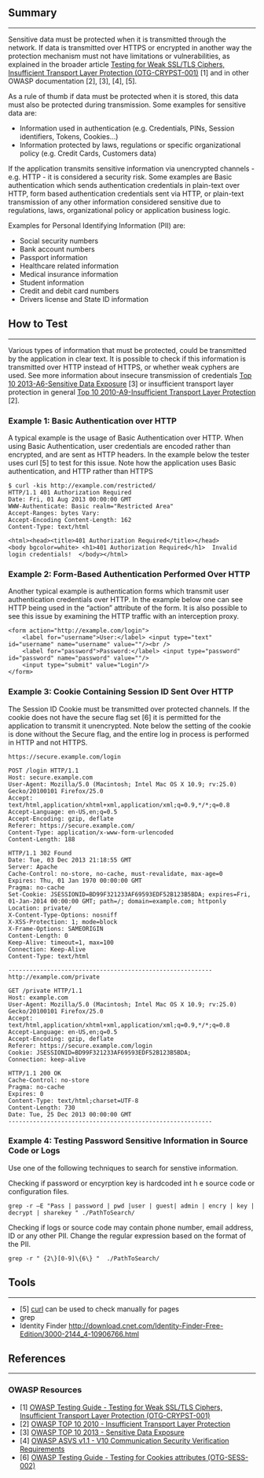 ## Summary
-------

Sensitive data must be protected when it is transmitted through the network. If data is transmitted over HTTPS or encrypted in another way the protection mechanism must not have limitations or vulnerabilities, as explained in the broader article [Testing for Weak SSL/TLS Ciphers, Insufficient Transport Layer Protection (OTG-CRYPST-001)](https://www.owasp.org/index.php?title=Testing_for_Weak_SSL/TLS_Ciphers,_Insufficient_Transport_Layer_Protection_%28OTG-CRYPST-001%29) \[1\] and in other OWASP documentation \[2\], \[3\], \[4\], \[5\].

As a rule of thumb if data must be protected when it is stored, this data must also be protected during transmission. Some examples for sensitive data are:

-   Information used in authentication (e.g. Credentials, PINs, Session identifiers, Tokens, Cookies…)
-   Information protected by laws, regulations or specific organizational policy (e.g. Credit Cards, Customers data)

If the application transmits sensitive information via unencrypted channels - e.g. HTTP - it is considered a security risk. Some examples are Basic authentication which sends authentication credentials in plain-text over HTTP, form based authentication credentials sent via HTTP, or plain-text transmission of any other information considered sensitive due to regulations, laws, organizational policy or application business logic.

Examples for Personal Identifying Information (PII) are:

-   Social security numbers
-   Bank account numbers
-   Passport information
-   Healthcare related information
-   Medical insurance information
-   Student information
-   Credit and debit card numbers
-   Drivers license and State ID information

## How to Test
-----------

Various types of information that must be protected, could be transmitted by the application in clear text. It is possible to check if this information is transmitted over HTTP instead of HTTPS, or whether weak cyphers are used. See more information about insecure transmission of credentials [Top 10 2013-A6-Sensitive Data Exposure](https://www.owasp.org/index.php/Top_10_2013-A6-Sensitive_Data_Exposure) \[3\] or insufficient transport layer protection in general [Top 10 2010-A9-Insufficient Transport Layer Protection](https://www.owasp.org/index.php/Top_10_2010-A9-Insufficient_Transport_Layer_Protection) \[2\].

### Example 1: Basic Authentication over HTTP

A typical example is the usage of Basic Authentication over HTTP. When using Basic Authentication, user credentials are encoded rather than encrypted, and are sent as HTTP headers. In the example below the tester uses curl \[5\] to test for this issue. Note how the application uses Basic authentication, and HTTP rather than HTTPS

```
$ curl -kis http://example.com/restricted/ 
HTTP/1.1 401 Authorization Required 
Date: Fri, 01 Aug 2013 00:00:00 GMT 
WWW-Authenticate: Basic realm="Restricted Area" 
Accept-Ranges: bytes Vary: 
Accept-Encoding Content-Length: 162 
Content-Type: text/html  

<html><head><title>401 Authorization Required</title></head> 
<body bgcolor=white> <h1>401 Authorization Required</h1>  Invalid login credentials!  </body></html>
```

### Example 2: Form-Based Authentication Performed Over HTTP

Another typical example is authentication forms which transmit user authentication credentials over HTTP. In the example below one can see HTTP being used in the “action” attribute of the form. It is also possible to see this issue by examining the HTTP traffic with an interception proxy.

```
<form action="http://example.com/login">
    <label for="username">User:</label> <input type="text" id="username" name="username" value=""/><br />
    <label for="password">Password:</label> <input type="password" id="password" name="password" value=""/>
    <input type="submit" value="Login"/>
</form>
```

### Example 3: Cookie Containing Session ID Sent Over HTTP

The Session ID Cookie must be transmitted over protected channels. If the cookie does not have the secure flag set \[6\] it is permitted for the application to transmit it unencrypted. Note below the setting of the cookie is done without the Secure flag, and the entire log in process is performed in HTTP and not HTTPS.

```
https://secure.example.com/login

POST /login HTTP/1.1
Host: secure.example.com
User-Agent: Mozilla/5.0 (Macintosh; Intel Mac OS X 10.9; rv:25.0) Gecko/20100101 Firefox/25.0
Accept: text/html,application/xhtml+xml,application/xml;q=0.9,*/*;q=0.8
Accept-Language: en-US,en;q=0.5
Accept-Encoding: gzip, deflate
Referer: https://secure.example.com/
Content-Type: application/x-www-form-urlencoded
Content-Length: 188

HTTP/1.1 302 Found
Date: Tue, 03 Dec 2013 21:18:55 GMT
Server: Apache
Cache-Control: no-store, no-cache, must-revalidate, max-age=0
Expires: Thu, 01 Jan 1970 00:00:00 GMT
Pragma: no-cache
Set-Cookie: JSESSIONID=BD99F321233AF69593EDF52B123B5BDA; expires=Fri, 01-Jan-2014 00:00:00 GMT; path=/; domain=example.com; httponly
Location: private/
X-Content-Type-Options: nosniff
X-XSS-Protection: 1; mode=block
X-Frame-Options: SAMEORIGIN
Content-Length: 0
Keep-Alive: timeout=1, max=100
Connection: Keep-Alive
Content-Type: text/html

----------------------------------------------------------
http://example.com/private

GET /private HTTP/1.1
Host: example.com
User-Agent: Mozilla/5.0 (Macintosh; Intel Mac OS X 10.9; rv:25.0) Gecko/20100101 Firefox/25.0
Accept: text/html,application/xhtml+xml,application/xml;q=0.9,*/*;q=0.8
Accept-Language: en-US,en;q=0.5
Accept-Encoding: gzip, deflate
Referer: https://secure.example.com/login
Cookie: JSESSIONID=BD99F321233AF69593EDF52B123B5BDA;
Connection: keep-alive

HTTP/1.1 200 OK
Cache-Control: no-store
Pragma: no-cache
Expires: 0
Content-Type: text/html;charset=UTF-8
Content-Length: 730
Date: Tue, 25 Dec 2013 00:00:00 GMT
----------------------------------------------------------
```

### Example 4: Testing Password Sensitive Information in Source Code or Logs

Use one of the following techniques to search for senstive information.

Checking if password or encyrption key is hardcoded int h e source code or configuration files.

`grep -r –E "Pass | password | pwd |user | guest| admin | encry | key | decrypt | sharekey " ./PathToSearch/`

Checking if logs or source code may contain phone number, email address, ID or any other PII. Change the regular expression based on the format of the PII.

`grep -r " {2\}[0-9]\{6\} "  ./PathToSearch/`

## Tools
-----

-   \[5\] [curl](http://curl.haxx.se/) can be used to check manually for pages
-   grep
-   Identity Finder <http://download.cnet.com/Identity-Finder-Free-Edition/3000-2144_4-10906766.html>

## References
----------

### OWASP Resources

-   \[1\] [OWASP Testing Guide - Testing for Weak SSL/TLS Ciphers, Insufficient Transport Layer Protection (OTG-CRYPST-001)](https://www.owasp.org/index.php/Testing_for_Weak_SSL/TLS_Ciphers,_Insufficient_Transport_Layer_Protection_%28OTG-CRYPST-001%29)
-   \[2\] [OWASP TOP 10 2010 - Insufficient Transport Layer Protection](https://www.owasp.org/index.php/Top_10_2010-A9-Insufficient_Transport_Layer_Protection)
-   \[3\] [OWASP TOP 10 2013 - Sensitive Data Exposure](https://www.owasp.org/index.php/Top_10_2013-A6-Sensitive_Data_Exposure)
-   \[4\] [OWASP ASVS v1.1 - V10 Communication Security Verification Requirements](https://code.google.com/p/owasp-asvs/wiki/Verification_V10)
-   \[6\] [OWASP Testing Guide - Testing for Cookies attributes (OTG-SESS-002)](https://www.owasp.org/index.php/Testing_for_cookies_attributes_(OTG-SESS-002))
